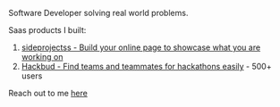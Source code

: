 
Software Developer solving real world problems.

Saas products I built:
1. [sideprojectss - Build your online page to showcase what you are working on](https://sideprojectss.vercel.app/)
2. [Hackbud - Find teams and teammates for hackathons easily](https://hack-bud.vercel.app/) - 500+ users

Reach out to me <a href="mailto:utkarshnagarwork@gmail.com">here</a>
